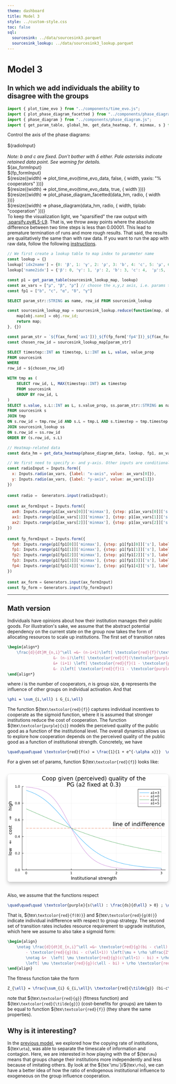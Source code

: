 ```yaml
---
theme: dashboard
title: Model 3
style: ../custom-style.css
toc: false
sql:
  sourcesink: ../data/sourcesink3.parquet
  sourcesink_lookup: ../data/sourcesink3_lookup.parquet
---
```


# Model 3
## In which we add individuals the ability to disagree with the groups

```js
import { plot_time_evo } from "../components/time_evo.js";
import { plot_phase_diagram_facetted } from "../components/phase_diagram_facetted.js";
import { phase_diagram } from "../components/phase_diagram.js";
import { get_param_table, global_hm, get_data_heatmap, f, minmax, s } from "../components/helpers.js";
```

<div>
  <div class="card">
    <div class="grid grid-cols-3">
      <div>Control the axis of the phase diagrams:<br><br>${radioInput}<br><br><i>Note: b and c are fixed. Don't bother with δ either. Pale asterisks indicate retained data point. See warning for details. </i></div>
      <div>${ax_formInput}</div>
      <div>${fp_formInput}</div>
    </div>
    <div class="grid grid-cols-2">
      <div>${resize((width) => plot_time_evo(time_evo_data, false, { width,  yaxis: "% cooperators" }))}</div>
      <div>${resize((width) => plot_time_evo(time_evo_data, true, { width }))}</div>
    </div>
    <div class="grid grid-cols-3">
      <div class="grid-colspan-2">${resize((width) => plot_phase_diagram_facetted(data_hm, radio, { width }))}</div>
      <div class="grid-colspan-1">${resize((width) => phase_diagram(data_hm, radio, { width, tiplab: "cooperation" }))}</div>
    </div>
  </div>
</div>

<div class="warning" label="⚠️ Warning">To keep the visualization light, we "sparsified" the raw output with  <a href="https://github.com/jstonge/hello-gmes/blob/main/.sparsify.py#L5-L9">.sparsify.py#L5-L9</a>. That is, we throw away points where the absolute difference between two time steps is  less than 0.00001. This lead to premature termination of runs and more rough results. That said, the results are  qualitatively the same than with raw data. If you want to run the app with raw data, follow the following <a href="https://github.com/jstonge/hello-gmes/blob/main/README.md#instruction-to-run-data-app-with-raw-data">instructions</a>.</div>


<!-- IMPORT DATA -->

```js
// We first create a lookup table to map index to parameter name
const lookup = {}
lookup['idx2name'] = {0: 'β', 1: 'γ', 2: 'ρ', 3: 'b', 4: 'c', 5: 'μ', 6: 'δ', 7: 'α'}
lookup['name2idx'] = {'β': 0, 'γ': 1, 'ρ': 2, 'b': 3, 'c': 4,  'μ':5, 'δ':6, 'α':7}
```

```js
const p1 = get_param_table(sourcesink_lookup_map, lookup)
const ax_vars = ["μ", "β", "ρ"] // choose the x,y,z axis, i.e. params to vary
const fp1 = ["b", "c", "α", "δ", "γ"]
```

<!-- Load lookup to filter main data -->

```sql id=[...sourcesink_lookup] 
SELECT param_str::STRING as name, row_id FROM sourcesink_lookup
```

```js
const sourcesink_lookup_map = sourcesink_lookup.reduce(function(map, obj) {
    map[obj.name] = obj.row_id;
    return map;
}, {})
```

```js
const param_str = `${f(ax_form['ax1'])}_${f(fp_form['fp4'])}_${f(ax_form['ax2'])}_${f(fp_form['fp0'])}_${f(fp_form['fp1'])}_${f(ax_form['ax0'])}_${f(fp_form['fp3'])}_${f(fp_form['fp2'])}`
const chosen_row_id = sourcesink_lookup_map[param_str]
```

<!-- filter data time evo plot  -->

```sql id=[...time_evo_data]
SELECT timestep::INT as timestep, L::INT as L, value, value_prop
FROM sourcesink
WHERE
row_id = ${chosen_row_id}
```

<!-- Load heatmap data -->

```sql id=[...phase_diagram_data]
WITH tmp as (
    SELECT row_id, L, MAX(timestep::INT) as timestep
    FROM sourcesink
    GROUP BY row_id, L
)
SELECT s.value, s.L::INT as L, s.value_prop, ss.param_str::STRING as name
FROM sourcesink s
JOIN tmp
ON s.row_id = tmp.row_id AND s.L = tmp.L AND s.timestep = tmp.timestep
JOIN sourcesink_lookup ss
ON s.row_id = ss.row_id
ORDER BY (s.row_id, s.L)
```

```js
// Heatmap-related data
const data_hm = get_data_heatmap(phase_diagram_data, lookup, fp1, ax_vars, radio, ax_form, fp_form)
```

<!-- FORM-RELATED LOGIC -->

```js
// We first need to specify x- and y-axis. Other inputs are conditional on them.
const radioInput = Inputs.form({
  x: Inputs.radio(ax_vars, {label: "x-axis", value: ax_vars[0]}),
  y: Inputs.radio(ax_vars, {label: "y-axis", value: ax_vars[1]})
})

const radio =  Generators.input(radioInput);

const ax_formInput = Inputs.form({
  ax0: Inputs.range(p1[ax_vars[0]]['minmax'], {step: p1[ax_vars[0]]['s'], label: `${ax_vars[0]} (endogenous inst. change)`}),
  ax1: Inputs.range(p1[ax_vars[1]]['minmax'], {step: p1[ax_vars[1]]['s'], label: `${ax_vars[1]} (endogenous rate of ind. changey)`}),
  ax2: Inputs.range(p1[ax_vars[2]]['minmax'], {step: p1[ax_vars[2]]['s'], label: `${ax_vars[2]} (Global behavioral)`}),
})

const fp_formInput = Inputs.form({
  fp0: Inputs.range(p1[fp1[0]]['minmax'], {step: p1[fp1[0]]['s'], label: `${fp1[0]} (Group benefits)`, value: p1[fp1[0]]['first_val']}),
  fp1: Inputs.range(p1[fp1[1]]['minmax'], {step: p1[fp1[1]]['s'], label: `${fp1[1]} (Inst. cost)`, disabled: true, value: p1[fp1[1]]['first_val']}),
  fp2: Inputs.range(p1[fp1[2]]['minmax'], {step: p1[fp1[2]]['s'], label: `${fp1[2]} (Imitation rate)`, value: p1[fp1[2]]['first_val']}),
  fp3: Inputs.range(p1[fp1[3]]['minmax'], {step: p1[fp1[3]]['s'], label: fp1[3], disabled: true, value: p1[fp1[3]]['first_val']}),
  fp4: Inputs.range(p1[fp1[4]]['minmax'], {step: p1[fp1[4]]['s'], label: `${fp1[4]} (Recovery)`, value: p1[fp1[4]]['first_val']})
})

const ax_form = Generators.input(ax_formInput)
const fp_form = Generators.input(fp_formInput)
```

---


## Math version

Individuals have opinions about how their institution manages their public goods. For illustration's sake, we assume that the abstract potential dependency on the current state on the group now takes the form of allocating resources to scale up institutions. The first set of transition rates 
    
```tex
\begin{align*}
    \frac{d}{dt}M_{n,i}^\ell =&~ (n-i+1)\left[ \textcolor{red}{f}(\textcolor{purple}{s}(\ell) - 1) + \beta(i-1) + \rho \beta \phi \right]G_{i-1,\ell} \\
                    &- (n-i)\left[ \textcolor{red}{f}(\textcolor{purple}{s}(\ell) - 1) + \beta i + \rho \beta \phi \right] G_{i-1,\ell} \\
                    &+ (i+1) \left[ \textcolor{red}{f}(1 - \textcolor{purple}{s}(\ell)) + \gamma(n-i-1) \rho \gamma(n - \phi) \right] G_{i+1,\ell} \\
                    &- i\left[ \textcolor{red}{f}(1 - \textcolor{purple}{s}(\ell)) + \gamma(n-i) + \rho \gamma (n-\phi) \right] G_{i,\ell}
\end{align*} 
```

where _i_ is the number of cooperators, _n_ is group size, ϕ represents the influence of other groups on individual activation. And that

```tex
\phi = \sum_{i,\ell} i G_{i,\ell}
```
The function ${tex`\textcolor{red}{f}`} captures individual incentives to cooperate as the sigmoid function, where it is assumed that stronger institutions reduce the cost of cooperation. The function ${tex`\textcolor{purple}{s}`} models the perceived quality of the public good as a function of the institutional level. The overall dynamics allows us to explore how cooperation depends on the perceived quality of the public good as a function of institutional strength. Concretely, we have

```tex
\quad\quad\quad \textcolor{red}{f(x) = \frac{1}{1 + e^{-\alpha x}}}  \quad\quad\quad \textcolor{purple}{s(\ell) = \frac{1 - e^{-\alpha \ell}}{1 - e^{-\alpha}}}  \quad\quad\quad h(x) = e^{-\alpha x}
```

For a given set of params, function ${tex`\textcolor{red}{f}`} looks like:

<picture>
        <source srcset="../assets/test.png" media="(prefers-color-scheme: dark)">
        <img src="../assets/test.png">
</picture>

Also, we assume that the functions respect

```tex
\quad\quad\quad \textcolor{purple}{s(\ell) : \frac{ds}{d\ell} > 0} ; \quad\quad\quad \textcolor{red}{f(x): \frac{df}{dx} > 0} , \quad\quad\quad \textcolor{red}{f(0) = 1/2} , \quad\quad\quad \textcolor{red}{g(x): \frac{dg}{dx} > 0} , \quad\quad\quad \textcolor{red}{g(0) = 1/2}
```

That is, ${tex`\textcolor{red}{f(0)}`} and ${tex`\textcolor{red}{g(0)}`} indicate individual indifference with respect to group strategy.  The second set of transition rates includes resource requirement to upgrade institution, which here we assume to also take a sigmoid form:

```tex
\begin{align}
    \notag \frac{d}{dt}E_{n,i}^\ell =&~ \textcolor{red}{g}(bi - c\ell) \left[\mu + \rho \dfrac{Z^{\ell}_{n,i}}{Z^{\ell-1}_{n,i}}\right]G_{n,i}^{\ell-1} 
        - \textcolor{red}{g}(bi - c(\ell+1)) \left[\mu + \rho \dfrac{Z^{\ell+1}_{n,i}}{Z^{\ell}_{n,i}}\right]G_{n,i}^{\ell} \\ 
        \notag &+  \left[ \mu \textcolor{red}{g}(c(\ell+1) - bi) + \rho  \textcolor{red}{g}(bi - c\ell) \dfrac{Z^{\ell}_{n,i}}{Z^{\ell+1}_{n,i}}\right] G_{n,i}^{\ell+1}  - 
        \left[ \mu \textcolor{red}{g}(c\ell - bi) + \rho \textcolor{red}{g}(bi - c(\ell-1)) \dfrac{Z^{\ell - 1}_{n,i}}{Z^{\ell}_{n,i}} \right] G_{n,i}^{\ell} \; 
\end{align} 
```

The fitness function take the form

```tex
Z_{\ell} = \frac{\sum_{i} G_{i,\ell}\ \textcolor{red}{\tilde{g}} (bi-c\ell)}{\sum_{i} G_{i,\ell}}
```

note that  ${tex`\textcolor{red}{g}`} (fitness function) and ${tex`\textcolor{red}{\tilde{g}}`} (cost-benefits for groups) are taken to be equal to function ${tex`\textcolor{red}{f}`} (they share the same properties).

## Why is it interesting?

In the [previous model](./call-for-action.md), we explored how the copying rate of institutions, ${tex`\eta`}, was able to separate the timescale of information and contagion. Here, we are interested in how playing with the of  ${tex`\mu`} means that groups change their institutions more independently and less because of imitating others. By look at the ${tex`\mu`}/${tex`\rho`}, we can have a better idea of how the ratio of endogenous institutional influence to exogeneous on the group influence cooperation. 

<style>
.warning {
    display: block;  /* Ensures it behaves like a block element */
    width: 100%;     /* Makes it take the full width of the parent */
    max-width: 100vw; /* Prevents it from exceeding viewport width */
}

img {
  margin-top: 1rem;
  margin-bottom: 1rem;
  border-radius: 8px;
  box-shadow: 0 0 0 0.75px rgba(128, 128, 128, 0.2), 0 6px 12px 0 rgba(0, 0, 0, 0.2);
}

</style>